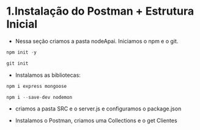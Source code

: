 # 1.Instalação do Postman + Estrutura Inicial

- Nessa seção criamos a pasta nodeApai. Iniciamos o npm e o git.

```js
npm init -y

git init
```

- Instalamos as bibliotecas:

```js
npm i express mongoose

npm i --save-dev nodemon

```

- criamos a pasta SRC e o server.js e configuramos o package.json

- Instalamos o Postman, criamos uma Collections e o get Clientes
